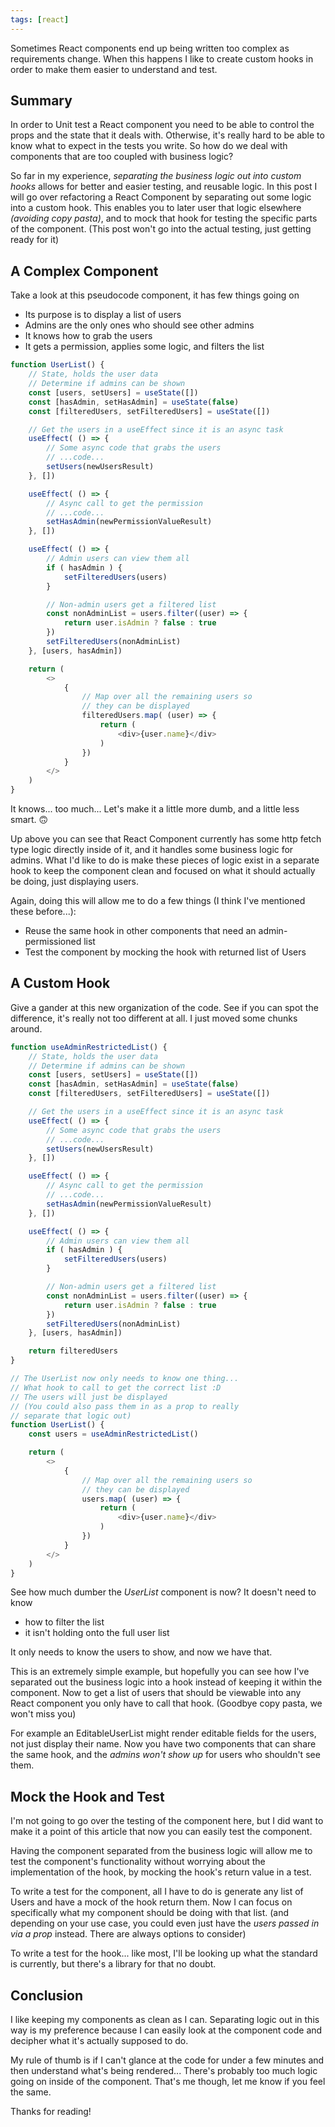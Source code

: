 ```yaml
---
tags: [react]
---
```


Sometimes React components end up being written too complex as requirements change.  When this happens I like to create custom hooks in order to make them easier to understand and test.

## Summary

In order to Unit test a React component you need to be able to control the props and the state that it deals with.  Otherwise, it's really hard to be able to know what to expect in the tests you write.  So how do we deal with components that are too coupled with business logic?

So far in my experience, _separating the business logic out into custom hooks_ allows for better and easier testing, and reusable logic.  In this post I will go over refactoring a React Component by separating out some logic into a custom hook. This enables you to later user that logic elsewhere _(avoiding copy pasta)_, and to mock that hook for testing the specific parts of the component.  (This post won't go into the actual testing, just getting ready for it)

## A Complex Component

Take a look at this pseudocode component, it has few things going on
- Its purpose is to display a list of users
- Admins are the only ones who should see other admins
- It knows how to grab the users
- It gets a permission, applies some logic, and filters the list

```js
function UserList() {
    // State, holds the user data
    // Determine if admins can be shown
    const [users, setUsers] = useState([])
    const [hasAdmin, setHasAdmin] = useState(false)
    const [filteredUsers, setFilteredUsers] = useState([])

    // Get the users in a useEffect since it is an async task
    useEffect( () => {
        // Some async code that grabs the users
        // ...code...
        setUsers(newUsersResult)
    }, [])

    useEffect( () => {
        // Async call to get the permission
        // ...code...
        setHasAdmin(newPermissionValueResult)
    }, [])

    useEffect( () => {
        // Admin users can view them all
        if ( hasAdmin ) {
            setFilteredUsers(users)
        }

        // Non-admin users get a filtered list
        const nonAdminList = users.filter((user) => {
            return user.isAdmin ? false : true
        })
        setFilteredUsers(nonAdminList)
    }, [users, hasAdmin])

    return (
        <>
            {
                // Map over all the remaining users so
                // they can be displayed
                filteredUsers.map( (user) => {
                    return (
                        <div>{user.name}</div>
                    )
                })
            }
        </>
    )
}
```

It knows... too much...  Let's make it a little more dumb, and a little less smart. 🙃

Up above you can see that React Component currently has some http fetch type logic directly inside of it, and it handles some business logic for admins.  What I'd like to do is make these pieces of logic exist in a separate hook to keep the component clean and focused on what it should actually be doing, just displaying users.

Again, doing this will allow me to do a few things (I think I've mentioned these before...):
- Reuse the same hook in other components that need an admin-permissioned list
- Test the component by mocking the hook with returned list of Users

## A Custom Hook

Give a gander at this new organization of the code.  See if you can spot the difference, it's really not too different at all.  I just moved some chunks around.

```js
function useAdminRestrictedList() {
    // State, holds the user data
    // Determine if admins can be shown
    const [users, setUsers] = useState([])
    const [hasAdmin, setHasAdmin] = useState(false)
    const [filteredUsers, setFilteredUsers] = useState([])

    // Get the users in a useEffect since it is an async task
    useEffect( () => {
        // Some async code that grabs the users
        // ...code...
        setUsers(newUsersResult)
    }, [])

    useEffect( () => {
        // Async call to get the permission
        // ...code...
        setHasAdmin(newPermissionValueResult)
    }, [])

    useEffect( () => {
        // Admin users can view them all
        if ( hasAdmin ) {
            setFilteredUsers(users)
        }

        // Non-admin users get a filtered list
        const nonAdminList = users.filter((user) => {
            return user.isAdmin ? false : true
        })
        setFilteredUsers(nonAdminList)
    }, [users, hasAdmin])

    return filteredUsers
}

// The UserList now only needs to know one thing...
// What hook to call to get the correct list :D
// The users will just be displayed
// (You could also pass them in as a prop to really
// separate that logic out)
function UserList() {
    const users = useAdminRestrictedList()

    return (
        <>
            {
                // Map over all the remaining users so
                // they can be displayed
                users.map( (user) => {
                    return (
                        <div>{user.name}</div>
                    )
                })
            }
        </>
    )
}
```

See how much dumber the _UserList_ component is now?  It doesn't need to know
- how to filter the list
- it isn't holding onto the full user list

It only needs to know the users to show, and now we have that.

This is an extremely simple example, but hopefully you can see how I've separated out the business logic into a hook instead of keeping it within the component.  Now to get a list of users that should be viewable into any React component you only have to call that hook.  (Goodbye copy pasta, we won't miss you)

For example an EditableUserList might render editable fields for the users, not just display their name.  Now you have two components that can share the same hook, and the _admins won't show up_ for users who shouldn't see them.

## Mock the Hook and Test

I'm not going to go over the testing of the component here, but I did want to make it a point of this article that now you can easily test the component.

Having the component separated from the business logic will allow me to test the component's functionality without worrying about the implementation of the hook, by mocking the hook's return value in a test.

To write a test for the component, all I have to do is generate any list of Users and have a mock of the hook return them.  Now I can focus on specifically what my component should be doing with that list.  (and depending on your use case, you could even just have the _users passed in via a prop_ instead.  There are always options to consider)

To write a test for the hook... like most, I'll be looking up what the standard is currently, but there's a library for that no doubt.

## Conclusion

I like keeping my components as clean as I can.  Separating logic out in this way is my preference because I can easily look at the component code and decipher what it's actually supposed to do.

My rule of thumb is if I can't glance at the code for under a few minutes and then understand what's being rendered...  There's probably too much logic going on inside of the component.  That's me though, let me know if you feel the same.

Thanks for reading!